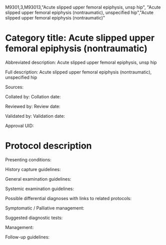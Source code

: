 M9301,3,M93013,"Acute slipped upper femoral epiphysis, unsp hip", "Acute slipped upper femoral epiphysis (nontraumatic), unspecified hip","Acute slipped upper femoral epiphysis (nontraumatic)"
# Category title: Acute slipped upper femoral epiphysis (nontraumatic)

Abbreviated description: Acute slipped upper femoral epiphysis, unsp hip

Full description: Acute slipped upper femoral epiphysis (nontraumatic), unspecified hip

Sources:

Collated by:
Collation date:

Reviewed by:
Review date:

Validated by:
Validation date:

Approval UID:

# Protocol description

Presenting conditions:

History capture guidelines:

General examination guidelines:

Systemic examination guidelines:

Possible differential diagnoses with links to related protocols:

Symptomatic / Palliative management:

Suggested diagnostic tests:

Management:

Follow-up guidelines:
